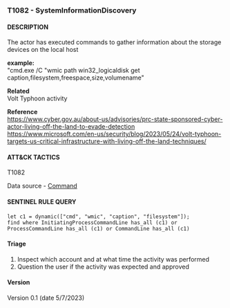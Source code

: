 ###  T1082 - SystemInformationDiscovery

####  DESCRIPTION  
The actor has executed commands to gather information about the storage devices on the local host

**example:**  
"cmd.exe /C "wmic path win32_logicaldisk get caption,filesystem,freespace,size,volumename" 

**Related**  
Volt Typhoon activity

**Reference**  
https://www.cyber.gov.au/about-us/advisories/prc-state-sponsored-cyber-actor-living-off-the-land-to-evade-detection
https://www.microsoft.com/en-us/security/blog/2023/05/24/volt-typhoon-targets-us-critical-infrastructure-with-living-off-the-land-techniques/

####  ATT&CK TACTICS
T1082  

Data source - [Command](https://attack.mitre.org/datasources/DS0017)

####  SENTINEL RULE QUERY  ###  
~~~
let c1 = dynamic(["cmd", "wmic", "caption", "filesystem"]); 
find where InitiatingProcessCommandLine has_all (c1) or ProcessCommandLine has_all (c1) or CommandLine has_all (c1) 
~~~

#### Triage

1. Inspect which account and at what time the activity was performed  
2. Question the user if the activity was expected and approved  

#### Version
Version 0.1 (date 5/7/2023)
